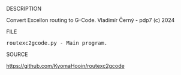 
DESCRIPTION

Convert Excellon routing to G-Code. Vladimír Černý - pdp7 (c) 2024

FILE
<pre>
routexc2gcode.py - Main program.
</pre>

SOURCE

https://github.com/KyomaHooin/routexc2gcode
